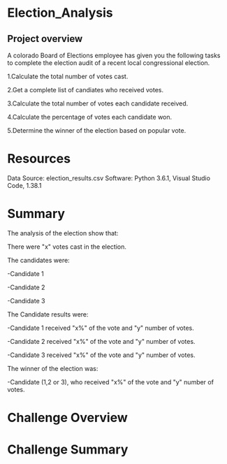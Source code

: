 # Election_Analysis
## Project overview
A colorado Board of Elections employee has given you the following tasks to complete the election audit of a recent local congressional election.

1.Calculate the total number of votes cast.

2.Get a complete list of candiates who received votes.

3.Calculate the total number of votes each candidate received.

4.Calculate the percentage of votes each candidate won.

5.Determine the winner of the election based on popular vote.


# Resources
Data Source: election_results.csv
Software: Python 3.6.1, Visual Studio Code, 1.38.1

# Summary
The analysis of the election show that:

There were "x" votes cast in the election.

The candidates were:

-Candidate 1

-Candidate 2

-Candidate 3

The Candidate results were:

-Candidate 1 received "x%" of the vote and "y" number of votes.

-Candidate 2 received "x%" of the vote and "y" number of votes.

-Candidate 3 received "x%" of the vote and "y" number of votes.

The winner of the election was:

-Candidate (1,2 or 3), who received "x%" of the vote and "y" number of votes.


# Challenge Overview

# Challenge Summary





